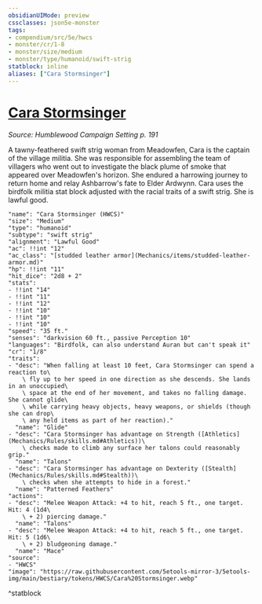 ```yaml
---
obsidianUIMode: preview
cssclasses: json5e-monster
tags:
- compendium/src/5e/hwcs
- monster/cr/1-8
- monster/size/medium
- monster/type/humanoid/swift-strig
statblock: inline
aliases: ["Cara Stormsinger"]
---
```

# [Cara Stormsinger](Mechanics\bestiary\npc/cara-stormsinger-hwcs.md)
*Source: Humblewood Campaign Setting p. 191*  

A tawny-feathered swift strig woman from Meadowfen, Cara is the captain of the village militia. She was responsible for assembling the team of villagers who went out to investigate the black plume of smoke that appeared over Meadowfen's horizon. She endured a harrowing journey to return home and relay Ashbarrow's fate to Elder Ardwynn. Cara uses the birdfolk militia stat block adjusted with the racial traits of a swift strig. She is lawful good.

```statblock
"name": "Cara Stormsinger (HWCS)"
"size": "Medium"
"type": "humanoid"
"subtype": "swift strig"
"alignment": "Lawful Good"
"ac": !!int "12"
"ac_class": "[studded leather armor](Mechanics/items/studded-leather-armor.md)"
"hp": !!int "11"
"hit_dice": "2d8 + 2"
"stats":
- !!int "14"
- !!int "11"
- !!int "12"
- !!int "10"
- !!int "10"
- !!int "10"
"speed": "35 ft."
"senses": "darkvision 60 ft., passive Perception 10"
"languages": "Birdfolk, can also understand Auran but can't speak it"
"cr": "1/8"
"traits":
- "desc": "When falling at least 10 feet, Cara Stormsinger can spend a reaction to\
    \ fly up to her speed in one direction as she descends. She lands in an unoccupied\
    \ space at the end of her movement, and takes no falling damage. She cannot glide\
    \ while carrying heavy objects, heavy weapons, or shields (though she can drop\
    \ any held items as part of her reaction)."
  "name": "Glide"
- "desc": "Cara Stormsinger has advantage on Strength ([Athletics](Mechanics/Rules/skills.md#Athletics))\
    \ checks made to climb any surface her talons could reasonably grip."
  "name": "Talons"
- "desc": "Cara Stormsinger has advantage on Dexterity ([Stealth](Mechanics/Rules/skills.md#Stealth))\
    \ checks when she attempts to hide in a forest."
  "name": "Patterned Feathers"
"actions":
- "desc": "Melee Weapon Attack: +4 to hit, reach 5 ft., one target. Hit: 4 (1d4\
    \ + 2) piercing damage."
  "name": "Talons"
- "desc": "Melee Weapon Attack: +4 to hit, reach 5 ft., one target. Hit: 5 (1d6\
    \ + 2) bludgeoning damage."
  "name": "Mace"
"source":
- "HWCS"
"image": "https://raw.githubusercontent.com/5etools-mirror-3/5etools-img/main/bestiary/tokens/HWCS/Cara%20Stormsinger.webp"
```
^statblock